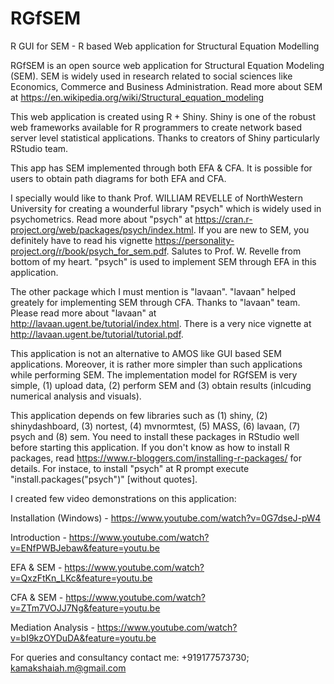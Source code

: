# RGfSEM
R GUI for SEM - R based Web application for Structural Equation Modelling 

RGfSEM is an open source web application for Structural Equation Modeling (SEM). SEM is widely used in research related to social sciences like Economics, Commerce and Business Administration. Read more about SEM at https://en.wikipedia.org/wiki/Structural_equation_modeling

This web application is created using R + Shiny. Shiny is one of the robust web frameworks available for R programmers to create network based server level statistical applications. Thanks to creators of Shiny particularly RStudio team. 

This app has SEM implemented through both EFA & CFA. It is possible for users to obtain path diagrams for both EFA and CFA. 

I specially would like to thank Prof. WILLIAM REVELLE of NorthWestern University for creating a wounderful library "psych" which is widely used in psychometrics. Read more about "psych" at https://cran.r-project.org/web/packages/psych/index.html. If you are new to SEM, you definitely have to read his vignette https://personality-project.org/r/book/psych_for_sem.pdf. Salutes to Prof. W. Revelle from bottom of my heart. "psych" is used to implement SEM through EFA in this application. 

The other package which I must mention is "lavaan". "lavaan" helped greately for implementing SEM through CFA. Thanks to "lavaan" team. Please read more about "lavaan" at http://lavaan.ugent.be/tutorial/index.html. There is a very nice vignette at http://lavaan.ugent.be/tutorial/tutorial.pdf. 

This application is not an alternative to AMOS like GUI based SEM applications. Moreover, it is rather more simpler than such applications while performing SEM. The implementation model for RGfSEM is very simple, (1) upload data, (2) perform SEM and (3) obtain results (inlcuding numerical analysis and visuals). 

This application depends on few libraries such as (1) shiny, (2) shinydashboard, (3) nortest, (4) mvnormtest, (5) MASS, (6)   lavaan, (7) psych and (8) sem. You need to install these packages in RStudio well before starting this application. If you don't know as how to install R packages, read https://www.r-bloggers.com/installing-r-packages/ for details. For instace, to install "psych" at R prompt execute "install.packages("psych")" [without quotes]. 

I created few video demonstrations on this application: 

Installation (Windows) - https://www.youtube.com/watch?v=0G7dseJ-pW4

Introduction - https://www.youtube.com/watch?v=ENfPWBJebaw&feature=youtu.be

EFA & SEM - https://www.youtube.com/watch?v=QxzFtKn_LKc&feature=youtu.be

CFA & SEM - https://www.youtube.com/watch?v=ZTm7VOJJ7Ng&feature=youtu.be

Mediation Analysis - https://www.youtube.com/watch?v=bI9kzOYDuDA&feature=youtu.be

For queries and consultancy contact me: +919177573730; kamakshaiah.m@gmail.com
